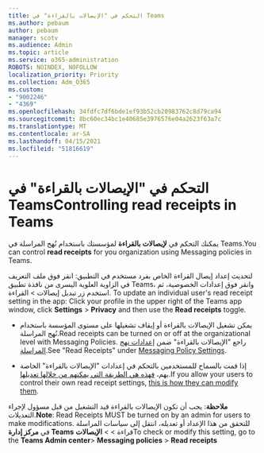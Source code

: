 ```yaml
---
title: التحكم في "الإيصالات بالقراءة" في Teams
ms.author: pebaum
author: pebaum
manager: scotv
ms.audience: Admin
ms.topic: article
ms.service: o365-administration
ROBOTS: NOINDEX, NOFOLLOW
localization_priority: Priority
ms.collection: Adm_O365
ms.custom:
- "9002246"
- "4369"
ms.openlocfilehash: 34fdfc7df6bde1ef93b52cb20983762c8d79ca94
ms.sourcegitcommit: 8bc60ec34bc1e40685e3976576e04a2623f63a7c
ms.translationtype: MT
ms.contentlocale: ar-SA
ms.lasthandoff: 04/15/2021
ms.locfileid: "51816619"
---
```

# <a name="controlling-read-receipts-in-teams"></a><span data-ttu-id="54521-102">التحكم في "الإيصالات بالقراءة" في Teams</span><span class="sxs-lookup"><span data-stu-id="54521-102">Controlling read receipts in Teams</span></span>

<span data-ttu-id="54521-103">يمكنك التحكم في **لإيصالات بالقراءة** لمؤسستك باستخدام نُهج المراسلة في Teams.</span><span class="sxs-lookup"><span data-stu-id="54521-103">You can control **read receipts** for you organization using Messaging policies in Teams.</span></span>

<span data-ttu-id="54521-104">لتحديث إعداد إيصال القراءة الخاص بفرد مستخدم في التطبيق: انقر فوق ملف التعريف في الزاوية العلوية اليسرى من نافذة تطبيق Teams، وانقر فوق إعدادات الخصوصية، ثم استخدم زر تبديل إيصالات  >   القراءة. </span><span class="sxs-lookup"><span data-stu-id="54521-104">To update an individual user's read receipt setting in the app: Click your profile in the upper right of the Teams app window, click **Settings** > **Privacy** and then use the **Read receipts** toggle.</span></span>

- <span data-ttu-id="54521-105">يمكن تشغيل الإيصالات بالقراءة أو إيقاف تشغيلها على مستوى المؤسسة باستخدام نُهج المراسلة.</span><span class="sxs-lookup"><span data-stu-id="54521-105">Read receipts can be turned on or off at the organizational level with Messaging Policies.</span></span> <span data-ttu-id="54521-106">راجع "الإيصالات بالقراءة" ضمن [إعدادات نهج المراسلة](https://docs.microsoft.com/microsoftteams/messaging-policies-in-teams#messaging-policy-settings).</span><span class="sxs-lookup"><span data-stu-id="54521-106">See "Read Receipts" under [Messaging Policy Settings](https://docs.microsoft.com/microsoftteams/messaging-policies-in-teams#messaging-policy-settings).</span></span>

- <span data-ttu-id="54521-107">إذا قمت بالسماح للمستخدمين بالتحكم في إعدادات "الإيصالات بالقراءة" الخاصة بهم، [فهذه هي الطريقة التي يمكنهم من خلالها تعديلها](https://docs.microsoft.com/microsoftteams/messaging-policies-in-teams#messaging-policy-settings).</span><span class="sxs-lookup"><span data-stu-id="54521-107">If you allow your users to control their own read receipt settings, [this is how they can modify them](https://docs.microsoft.com/microsoftteams/messaging-policies-in-teams#messaging-policy-settings).</span></span> 

<span data-ttu-id="54521-108">**ملاحظة**: يجب أن تكون الإيصالات بالقراءة قيد التشغيل من قبل مسؤول لإجراء التعديلات.</span><span class="sxs-lookup"><span data-stu-id="54521-108">**Note**: Read Receipts MUST be turned on by an admin for users to make modifications.</span></span> <span data-ttu-id="54521-109">للتحقق من هذا الإعداد أو تعديله، انتقل إلى سياسات المراسلة في **مركز إدارة Teams** قراءة >    >  **الإيصالات**</span><span class="sxs-lookup"><span data-stu-id="54521-109">To check or modify this setting, go to the **Teams Admin center**> **Messaging policies** > **Read receipts**</span></span>
